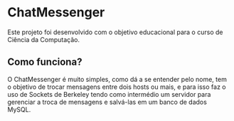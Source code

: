 # ChatMessenger

Este projeto foi desenvolvido com o objetivo educacional para o curso de Ciência da Computação.

## Como funciona?

O ChatMessenger é muito simples, como dá a se entender pelo nome, tem o objetivo de trocar mensagens entre dois hosts ou mais, e para isso faz o uso de Sockets de Berkeley tendo como intermédio um servidor para gerenciar a troca de mensagens e salvá-las em um banco de dados MySQL.


